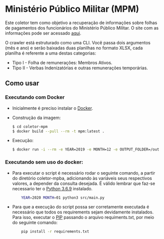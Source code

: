 # Ministério Público Militar (MPM)
Este coletor tem como objetivo a recuperação de informações sobre folhas de pagamentos dos funcionários do Ministério Público Militar. O site com as informações pode ser acessado [aqui](https://transparencia.mpm.mp.br/contracheque/).

O crawler está estruturado como uma CLI. Você passa dois argumentos (mês e ano) e serão baixadas duas planilhas no formato XLSX, cada planilha é referente a uma destas categorias: 

- Tipo I - Folha de remunerações: Membros Ativos. 
- Tipo II - Verbas Indenizatórias e outras remunerações temporárias.

## Como usar

### Executando com Docker

- Inicialmente é preciso instalar o [Docker](https://docs.docker.com/install/). 

- Construção da imagem:

    ```sh
    $ cd coletor-mpm
    $ docker build --pull --rm -t mpm:latest .
    ```
- Execução:

    ```sh
    $ docker run -i --rm -e YEAR=2019 -e MONTH=12 -e OUTPUT_FOLDER=/output --name mpm --mount type=bind,src=/home/user/coletor-mpm,dst=/output mpm
    ```

### Executando sem uso do docker:

- Para executar o script é necessário rodar o seguinte comando, a partir do diretório coletor-mpba, adicionando às variáveis seus respectivos valores, a depender da consulta desejada. É válido lembrar que faz-se necessario ter o [Python 3.6.9](https://www.python.org/downloads/) instalado.
 
    ```sh
        YEAR=2020 MONTH=01 python3 src/main.py
    ```
- Para que a execução do script possa ser corretamente executada é necessário que todos os requirements sejam devidamente instalados. Para isso, executar o [PIP](https://pip.pypa.io/en/stable/installing/) passando o arquivo requiments.txt, por meio do seguinte comando:
   
    ```sh
        pip install -r requirements.txt
    ```
